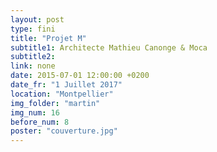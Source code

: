 ```yaml
---
layout: post
type: fini
title: "Projet M"
subtitle1: Architecte Mathieu Canonge & Moca
subtitle2: 
link: none
date: 2015-07-01 12:00:00 +0200
date_fr: "1 Juillet 2017"
location: "Montpellier"
img_folder: "martin"
img_num: 16
before_num: 8
poster: "couverture.jpg"
---
```

